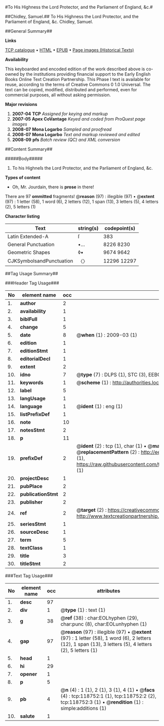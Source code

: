 #To His Highness the Lord Protector, and the Parliament of England, &c.#

##Chidley, Samuel.##
To His Highness the Lord Protector, and the Parliament of England, &c.
Chidley, Samuel.

##General Summary##

**Links**

[TCP catalogue](http://www.ota.ox.ac.uk/tcp/)  • 
[HTML](http://tei.it.ox.ac.uk/tcp/Texts-HTML/free/A94/A94427.html)  • 
[EPUB](http://tei.it.ox.ac.uk/tcp/Texts-EPUB/free/A94/A94427.epub) • 
[Page images (Historical Texts)](https://data.historicaltexts.jisc.ac.uk/view?pubId=eebo-99866477e&pageId=eebo-99866477e-118752-1)

**Availability**

This keyboarded and encoded edition of the
	       work described above is co-owned by the institutions
	       providing financial support to the Early English Books
	       Online Text Creation Partnership. This Phase I text is
	       available for reuse, according to the terms of Creative
	       Commons 0 1.0 Universal. The text can be copied,
	       modified, distributed and performed, even for
	       commercial purposes, all without asking permission.

**Major revisions**

1. __2007-04__ __TCP__ *Assigned for keying and markup*
1. __2007-05__ __Apex CoVantage__ *Keyed and coded from ProQuest page images*
1. __2008-07__ __Mona Logarbo__ *Sampled and proofread*
1. __2008-07__ __Mona Logarbo__ *Text and markup reviewed and edited*
1. __2008-09__ __pfs__ *Batch review (QC) and XML conversion*

##Content Summary##

#####Body#####

1. To his Highneſs the Lord Protector, and the Parliament of England, &c.

**Types of content**

  * Oh, Mr. Jourdain, there is **prose** in there!

There are 97 **ommitted** fragments! 
 @__reason__ (97) : illegible (97)  •  @__extent__ (97) : 1 letter (58), 1 word (6), 2 letters (12), 1 span (13), 3 letters (5), 4 letters (2), 5 letters (1)

**Character listing**


|Text|string(s)|codepoint(s)|
|---|---|---|
|Latin Extended-A|ſ|383|
|General Punctuation|•…|8226 8230|
|Geometric Shapes|◊▪|9674 9642|
|CJKSymbolsandPunctuation|〈〉|12296 12297|

##Tag Usage Summary##

###Header Tag Usage###

|No|element name|occ|attributes|
|---|---|---|---|
|1.|__author__|2||
|2.|__availability__|1||
|3.|__biblFull__|1||
|4.|__change__|5||
|5.|__date__|8| @__when__ (1) : 2009-03 (1)|
|6.|__edition__|1||
|7.|__editionStmt__|1||
|8.|__editorialDecl__|1||
|9.|__extent__|2||
|10.|__idno__|7| @__type__ (7) : DLPS (1), STC (3), EEBO-CITATION (1), PROQUEST (1), VID (1)|
|11.|__keywords__|1| @__scheme__ (1) : http://authorities.loc.gov/ (1)|
|12.|__label__|5||
|13.|__langUsage__|1||
|14.|__language__|1| @__ident__ (1) : eng (1)|
|15.|__listPrefixDef__|1||
|16.|__note__|10||
|17.|__notesStmt__|2||
|18.|__p__|11||
|19.|__prefixDef__|2| @__ident__ (2) : tcp (1), char (1)  •  @__matchPattern__ (2) : ([0-9\-]+):([0-9IVX]+) (1), (.+) (1)  •  @__replacementPattern__ (2) : http://eebo.chadwyck.com/downloadtiff?vid=$1&page=$2 (1), https://raw.githubusercontent.com/textcreationpartnership/Texts/master/tcpchars.xml#$1 (1)|
|20.|__projectDesc__|1||
|21.|__pubPlace__|2||
|22.|__publicationStmt__|2||
|23.|__publisher__|2||
|24.|__ref__|2| @__target__ (2) : https://creativecommons.org/publicdomain/zero/1.0/ (1), http://www.textcreationpartnership.org/docs/. (1)|
|25.|__seriesStmt__|1||
|26.|__sourceDesc__|1||
|27.|__term__|5||
|28.|__textClass__|1||
|29.|__title__|3||
|30.|__titleStmt__|2||


###Text Tag Usage###

|No|element name|occ|attributes|
|---|---|---|---|
|1.|__desc__|97||
|2.|__div__|1| @__type__ (1) : text (1)|
|3.|__g__|38| @__ref__ (38) : char:EOLhyphen (29), char:punc (8), char:EOLunhyphen (1)|
|4.|__gap__|97| @__reason__ (97) : illegible (97)  •  @__extent__ (97) : 1 letter (58), 1 word (6), 2 letters (12), 1 span (13), 3 letters (5), 4 letters (2), 5 letters (1)|
|5.|__head__|1||
|6.|__hi__|29||
|7.|__opener__|1||
|8.|__p__|5||
|9.|__pb__|4| @__n__ (4) : 1 (1), 2 (1), 3 (1), 4 (1)  •  @__facs__ (4) : tcp:118752:1 (1), tcp:118752:2 (2), tcp:118752:3 (1)  •  @__rendition__ (1) : simple:additions (1)|
|10.|__salute__|1||
